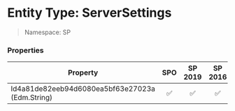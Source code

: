 # Entity Type: ServerSettings

> Namespace: SP

### Properties

Property | SPO | SP 2019 | SP 2016 | SP 2013
----------|:---:|:-------:|:-------:|:-------:
Id4a81de82eeb94d6080ea5bf63e27023a (Edm.String) | ✅ | ✅ | ✅ | ✅